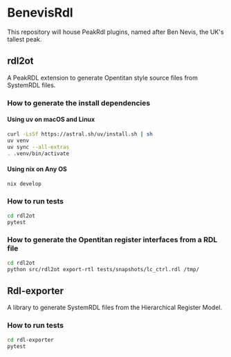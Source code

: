 # BenevisRdl
This repository will house PeakRdl plugins, named after Ben Nevis, the UK's tallest peak.

## rdl2ot
A PeakRDL extension to generate Opentitan style source files from SystemRDL files.


### How to generate the install dependencies
#### Using uv on macOS and Linux

```sh
curl -LsSf https://astral.sh/uv/install.sh | sh
uv venv
uv sync --all-extras 
. .venv/bin/activate
```
#### Using nix on Any OS
```sh 
nix develop
```

### How to run tests
```sh
cd rdl2ot
pytest
```

### How to generate the Opentitan register interfaces from a RDL file
```sh
cd rdl2ot
python src/rdl2ot export-rtl tests/snapshots/lc_ctrl.rdl /tmp/
```

## Rdl-exporter
A library to generate SystemRDL files from the Hierarchical Register Model.

### How to run tests
```sh
cd rdl-exporter
pytest
```
